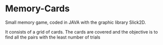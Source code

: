 # Memory-Cards

Small memory game, coded in JAVA with the graphic library Slick2D. 

It consists of a grid of cards. The cards are covered and the objective is to find all the pairs with the least number of trials
